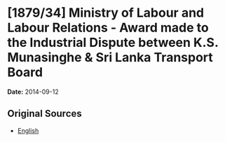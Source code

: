 # [1879/34] Ministry of Labour and Labour Relations - Award made to the Industrial Dispute between K.S. Munasinghe & Sri Lanka Transport Board

**Date:** 2014-09-12

## Original Sources

- [English](https://documents.gov.lk/view/extra-gazettes/2014/9/1879-34_E.pdf)
